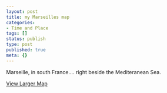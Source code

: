 ```yaml
---
layout: post
title: my Marseilles map
categories:
- Time and Place
tags: []
status: publish
type: post
published: true
meta: {}
---
```

Marseille, in south France.... right beside the Mediteranean Sea.

  [View Larger Map](http://maps.google.com/maps?q=http:%2F%2Fbbs.keyhole.com%2Fubb%2Fdownload.php%3FNumber%3D1156542&t=k&om=1&ie=UTF8&ll=43.293904,5.374603&spn=0.020111,0.038043&source=embed)
